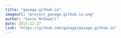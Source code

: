```yaml
---
title: "gavaga.github.io"
imageurl: "project_gavaga.github.io.png"
author: "Gavin McDowell"
date: 2017-12-27
link: "https://github.com/gavaga/gavaga.github.io"
---
```

